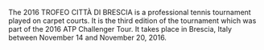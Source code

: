 The 2016 TROFEO CITTÀ DI BRESCIA is a professional tennis tournament played on carpet courts. It is the third edition of the tournament which was part of the 2016 ATP Challenger Tour. It takes place in Brescia, Italy between November 14 and November 20, 2016.
